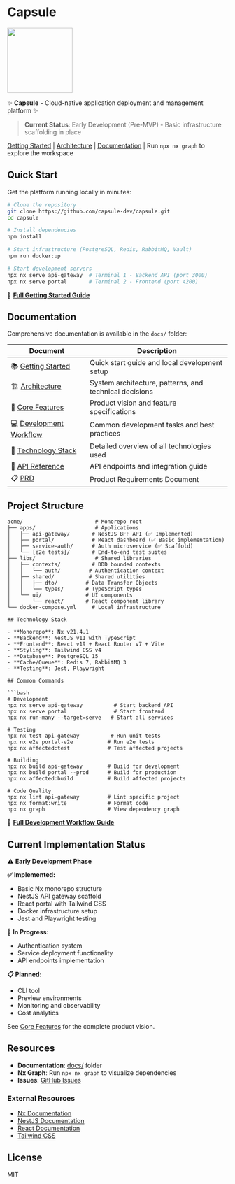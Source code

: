 # Capsule

<a alt="Capsule logo" href="https://usecapsule.com.br" target="_blank" rel="noreferrer"><img src="https://raw.githubusercontent.com/danilomartinelli/usecapsule/main/public/logo.png" width="149"></a>

✨ **Capsule** - Cloud-native application deployment and management platform ✨

> **Current Status**: Early Development (Pre-MVP) - Basic infrastructure scaffolding in place

[Getting Started](./docs/getting-started.md) | [Architecture](./docs/architecture.md) | [Documentation](#documentation) | Run `npx nx graph` to explore the workspace

## Quick Start

Get the platform running locally in minutes:

```bash
# Clone the repository
git clone https://github.com/capsule-dev/capsule.git
cd capsule

# Install dependencies
npm install

# Start infrastructure (PostgreSQL, Redis, RabbitMQ, Vault)
npm run docker:up

# Start development servers
npx nx serve api-gateway  # Terminal 1 - Backend API (port 3000)
npx nx serve portal       # Terminal 2 - Frontend (port 4200)
```

📖 **[Full Getting Started Guide](./docs/getting-started.md)**

## Documentation

Comprehensive documentation is available in the `docs/` folder:

| Document | Description |
|----------|-------------|
| 📚 [Getting Started](./docs/getting-started.md) | Quick start guide and local development setup |
| 🏗️ [Architecture](./docs/architecture.md) | System architecture, patterns, and technical decisions |
| 🎯 [Core Features](./docs/core-features.md) | Product vision and feature specifications |
| 💻 [Development Workflow](./docs/development-workflow.md) | Common development tasks and best practices |
| 🔧 [Technology Stack](./docs/technology-stack.md) | Detailed overview of all technologies used |
| 📡 [API Reference](./docs/api-reference.md) | API endpoints and integration guide |
| 📋 [PRD](./docs/PRD.md) | Product Requirements Document |

## Project Structure

```
acme/                       # Monorepo root
├── apps/                   # Applications
│   ├── api-gateway/       # NestJS BFF API (✅ Implemented)
│   ├── portal/            # React dashboard (✅ Basic implementation)
│   ├── service-auth/      # Auth microservice (✅ Scaffold)
│   └── [e2e tests]/       # End-to-end test suites
├── libs/                   # Shared libraries
│   ├── contexts/          # DDD bounded contexts
│   │   └── auth/         # Authentication context
│   ├── shared/           # Shared utilities
│   │   ├── dto/         # Data Transfer Objects
│   │   └── types/       # TypeScript types
│   └── ui/              # UI components
│       └── react/       # React component library
└── docker-compose.yml     # Local infrastructure

## Technology Stack

- **Monorepo**: Nx v21.4.1
- **Backend**: NestJS v11 with TypeScript
- **Frontend**: React v19 + React Router v7 + Vite
- **Styling**: Tailwind CSS v4
- **Database**: PostgreSQL 15
- **Cache/Queue**: Redis 7, RabbitMQ 3
- **Testing**: Jest, Playwright

## Common Commands

```bash
# Development
npx nx serve api-gateway          # Start backend API
npx nx serve portal               # Start frontend
npx nx run-many --target=serve   # Start all services

# Testing
npx nx test api-gateway          # Run unit tests
npx nx e2e portal-e2e           # Run e2e tests
npx nx affected:test            # Test affected projects

# Building
npx nx build api-gateway        # Build for development
npx nx build portal --prod      # Build for production
npx nx affected:build           # Build affected projects

# Code Quality
npx nx lint api-gateway         # Lint specific project
npx nx format:write             # Format code
npx nx graph                    # View dependency graph
```

📖 **[Full Development Workflow Guide](./docs/development-workflow.md)**

## Current Implementation Status

⚠️ **Early Development Phase**

**✅ Implemented:**
- Basic Nx monorepo structure
- NestJS API gateway scaffold
- React portal with Tailwind CSS
- Docker infrastructure setup
- Jest and Playwright testing

**🚧 In Progress:**
- Authentication system
- Service deployment functionality
- API endpoints implementation

**📋 Planned:**
- CLI tool
- Preview environments
- Monitoring and observability
- Cost analytics

See [Core Features](./docs/core-features.md) for the complete product vision.

## Resources

- **Documentation**: [docs/](./docs/) folder
- **Nx Graph**: Run `npx nx graph` to visualize dependencies
- **Issues**: [GitHub Issues](https://github.com/capsule-dev/capsule/issues)

### External Resources
- [Nx Documentation](https://nx.dev)
- [NestJS Documentation](https://docs.nestjs.com)
- [React Documentation](https://react.dev)
- [Tailwind CSS](https://tailwindcss.com)

## License

MIT
